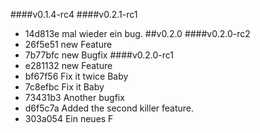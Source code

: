 ####v0.1.4-rc4
####v0.2.1-rc1
* 14d813e mal wieder ein bug.
##v0.2.0
####v0.2.0-rc2
* 26f5e51 new Feature
* 7b77bfc new Bugfix
####v0.2.0-rc1
* e281132 new Feature
* bf67f56 Fix it twice Baby
* 7c8efbc Fix it Baby
* 73431b3 Another bugfix
* d6f5c7a Added the second killer feature.
* 303a054 Ein neues F
